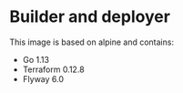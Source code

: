 # Builder and deployer

This image is based on alpine and contains:

- Go 1.13
- Terraform 0.12.8
- Flyway 6.0
